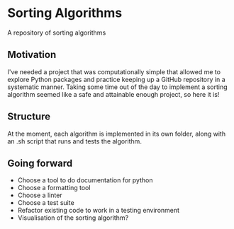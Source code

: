 # Sorting Algorithms
A repository of sorting algorithms

## Motivation
I've needed a project that was computationally simple that allowed me to explore Python packages and practice keeping up a GitHub repository in a systematic manner. Taking some time out of the day to implement a sorting algorithm seemed like a safe and attainable enough project, so here it is!


## Structure
At the moment, each algorithm is implemented in its own folder, along with an .sh script that runs and tests the algorithm. 

## Going forward
- Choose a tool to do documentation for python
- Choose a formatting tool
- Choose a linter
- Choose a test suite
- Refactor existing code to work in a testing environment
- Visualisation of the sorting algorithm?
